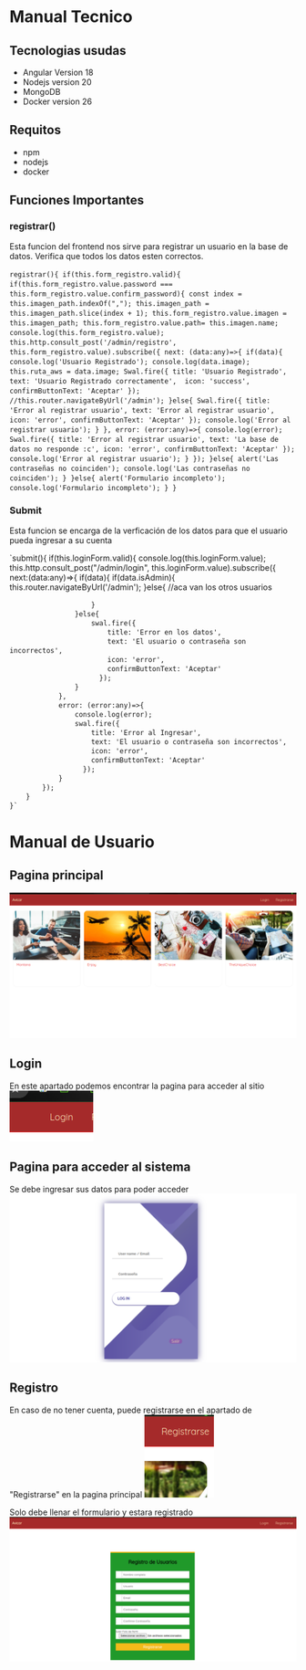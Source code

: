# **Manual Tecnico**

## Tecnologias usudas
* Angular Version 18
* Nodejs version 20
* MongoDB
* Docker version 26

## Requitos 
* npm
* nodejs
* docker

## Funciones Importantes

### registrar()
Esta funcion del frontend nos sirve para registrar un usuario en la base
de datos. Verifica que todos los datos esten correctos. 

`
registrar(){
      if(this.form_registro.valid){
        if(this.form_registro.value.password === this.form_registro.value.confirm_password){
          const index = this.imagen_path.indexOf(",");
          this.imagen_path = this.imagen_path.slice(index + 1);
          this.form_registro.value.imagen = this.imagen_path;
          this.form_registro.value.path= this.imagen.name;
          console.log(this.form_registro.value);
          this.http.consult_post('/admin/registro', this.form_registro.value).subscribe({
            next: (data:any)=>{
              if(data){
                console.log('Usuario Registrado');
                console.log(data.image);
                this.ruta_aws = data.image;
                Swal.fire({
                  title: 'Usuario Registrado',
                  text: 'Usuario Registrado correctamente', 
                  icon: 'success',
                  confirmButtonText: 'Aceptar'
                });
                //this.router.navigateByUrl('/admin');
              }else{
                Swal.fire({
                  title: 'Error al registrar usuario',
                  text: 'Error al registrar usuario',
                  icon: 'error',
                  confirmButtonText: 'Aceptar'
                });
                console.log('Error al registrar usuario');
              }
            },
            error: (error:any)=>{
              console.log(error);
              Swal.fire({
                title: 'Error al registrar usuario',
                text: 'La base de datos no responde :c',
                icon: 'error',
                confirmButtonText: 'Aceptar'
              });
              console.log('Error al registrar usuario');
            }
          });
        }else{
          alert('Las contraseñas no coinciden');
          console.log('Las contraseñas no coinciden');
        }
      }else{
        alert('Formulario incompleto');
        console.log('Formulario incompleto');
      }
    }
`

### Submit
Esta funcion se encarga de la verficación de los datos para
que el usuario pueda ingresar a su cuenta

`submit(){
        if(this.loginForm.valid){
            console.log(this.loginForm.value);
            this.http.consult_post("/admin/login", this.loginForm.value).subscribe({
                next:(data:any)=>{
                    if(data){
                        if(data.isAdmin){
                            this.router.navigateByUrl('/admin');
                        }else{
                            //aca van los otros usuarios
                            
                        }
                    }else{
                        swal.fire({
                            title: 'Error en los datos',
                            text: 'El usuario o contraseña son incorrectos',
                            icon: 'error',
                            confirmButtonText: 'Aceptar'
                          });
                    }
                },
                error: (error:any)=>{
                    console.log(error);
                    swal.fire({
                        title: 'Error al Ingresar',
                        text: 'El usuario o contraseña son incorrectos',
                        icon: 'error',
                        confirmButtonText: 'Aceptar'
                      });
                }
            });
        }
    }`


# **Manual de Usuario**

## Pagina principal 
![alt text](image.png)

## Login
En este apartado podemos encontrar la pagina para acceder al sitio 
![alt text](image-1.png)

## Pagina para acceder al sistema
Se debe ingresar sus datos para poder acceder
![alt text](image-2.png)

## Registro 
En caso de no tener cuenta, puede registrarse en el apartado de "Registrarse" en la pagina principal
![alt text](image-3.png)

Solo debe llenar el formulario y estara registrado
![alt text](image-4.png)

